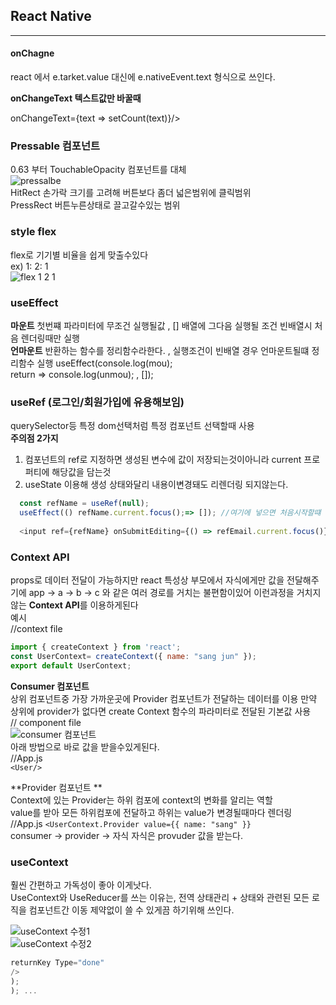 ## React Native
---  


#### onChagne  
react 에서 e.tarket.value 대신에 e.nativeEvent.text 형식으로 쓰인다.  

**onChangeText 텍스트값만 바꿀때**

onChangeText={text => setCount(text)}/>


### Pressable 컴포넌트  
0.63 부터 TouchableOpacity 컴포넌트를 대체  
![pressalbe](https://user-images.githubusercontent.com/75245755/113818715-24f66600-97b3-11eb-9bc0-abdd80f23403.PNG)  
HitRect 손가락 크기를 고려해 버튼보다 좀더 넓은범위에 클릭범위  
PressRect 버튼누른상태로 끌고갈수있는 범위  

### style flex  
flex로 기기별 비율을 쉽게 맞출수있다  
ex) 1: 2: 1  
![flex 1 2 1](https://user-images.githubusercontent.com/75245755/113819330-1eb4b980-97b4-11eb-9ad1-79c5d9e028ee.PNG)  

### useEffect  
**마운트**
첫번쨰 파라미터에 무조건 실행될값 , [] 배열에 그다음 실행될 조건 빈배열시 처음 렌더링때만 실행  
**언마운트**
반환하는 함수를 정리함수라한다. , 실행조건이 빈배열 경우 언마운트될떄 정리함수 실행
useEffect(console.log(mou);  
return => console.log(unmou); , []);  

### useRef  (로그인/회원가입에 유용해보임)
querySelector등 특정 dom선택처럼 특정 컴포넌트 선택할때 사용  
**주의점 2가지**  
1. 컴포넌트의 ref로 지정하면 생성된 변수에 값이 저장되는것이아니라 current 프로퍼티에 해당값을 담는것
2. useState 이용해 생성 상태와달리 내용이변경돼도 리렌더링 되지않는다.  
```js
  const refName = useRef(null);
  useEffect(() refName.current.focus();=> []); //여기에 넣으면 처음시작할떄 name에 포커스가간다
  
  <input ref={refName} onSubmitEditing={() => refEmail.current.focus()} // 네임에서 키보드 완료버튼누르면 이메일로넘어간다
```  

### Context API  
props로 데이터 전달이 가능하지만 react 특성상 부모에서 자식에게만 값을 전달해주기에
app -> a -> b -> c 와 같은 여러 경로를 거치는 불편함이있어 이런과정을 거치지않는 **Context API**를 이용하게된다  
예시  
//context file
```js
import { createContext } from 'react';
const UserContext= createContext({ name: "sang jun" });
export default UserContext;
```  
**Consumer 컴포넌트**  
상위 컴포넌트중 가장 가까운곳에 Provider 컴포넌트가 전달하는 데이터를 이용 만약 상위에 provider가 없다면 create Context 함수의 파라미터로 전달된 기본값 사용  
// component file  
![consumer 컴포넌트](https://user-images.githubusercontent.com/75245755/113826643-61c75a80-97bd-11eb-82d5-c6a07ba9a823.PNG)  
아래 방법으로 바로 값을 받을수있게된다.  
//App.js  
`<User/>`  

**Provider 컴포넌트 **  
Context에 있는 Provider는 하위 컴포에 context의 변화를 알리는 역할  
value를 받아 모든 하위컴포에 전달하고 하위는 value가 변경될때마다 렌더링  
//App.js
`<UserContext.Provider value={{ name: "sang" }}`  
consumer -> provider -> 자식 자식은 provuder 값을 받는다.  

###  useContext  
훨씬 간편하고 가독성이 좋아 이게낫다.  
UseContext와 UseReducer를 쓰는 이유는,
전역 상태관리 + 상태와 관련된 모든 로직을 컴포넌트간 이동 제약없이 쓸 수 있게끔 하기위해 쓰인다.  

![useContext 수정1](https://user-images.githubusercontent.com/75245755/113829683-bd471780-97c0-11eb-893d-18467b27fe3d.PNG)  
![useContext 수정2](https://user-images.githubusercontent.com/75245755/113829700-c1733500-97c0-11eb-9dde-c8b47d368b3e.PNG)  
```js
returnKey Type="done"
/>
);
); ...
```  




